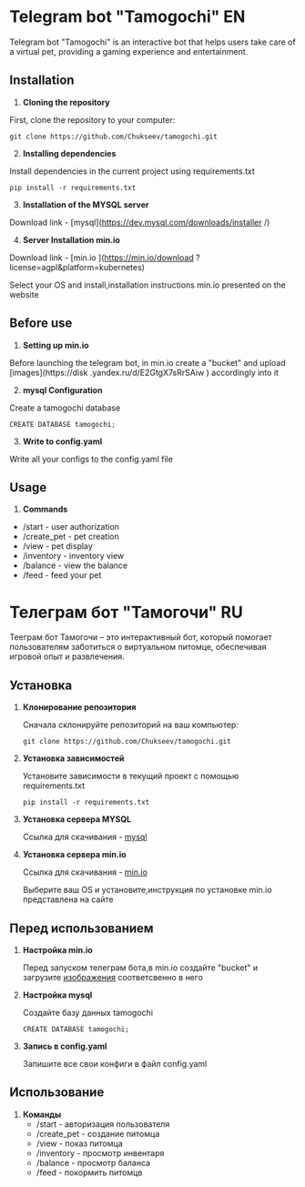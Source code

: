 Telegram bot "Tamogochi" EN
=======================


Telegram bot "Tamogochi" is an interactive bot that helps users take care of a virtual pet,
providing a gaming experience and entertainment.

## Installation
1. **Cloning the repository**

First, clone the repository to your computer:

```
git clone https://github.com/Сhukseev/tamogochi.git
```

2. **Installing dependencies**

Install dependencies in the current project using requirements.txt

```
pip install -r requirements.txt
```
3. **Installation of the MYSQL server**

Download link - [mysql](https://dev.mysql.com/downloads/installer /)


4. **Server Installation min.io**

Download link - [min.io ](https://min.io/download ?license=agpl&platform=kubernetes)

Select your OS and install,installation instructions min.io presented on the website

## Before use
1. **Setting up min.io**

Before launching the telegram bot, in min.io create a "bucket" and upload [images](https://disk .yandex.ru/d/E2GtgX7sRrSAiw ) accordingly into it

2. **mysql Configuration**

Create a tamogochi database

```
CREATE DATABASE tamogochi;
```
3. **Write to config.yaml**

Write all your configs to the config.yaml file

## Usage

1. **Commands**
- /start - user authorization
- /create_pet - pet creation
- /view - pet display
- /inventory - inventory view
- /balance - view the balance
- /feed - feed your pet

Телеграм бот "Тамогочи" RU
=======================

Тееграм бот Тамогочи – 
это интерактивный бот, который помогает пользователям заботиться о виртуальном питомце,
обеспечивая игровой опыт и развлечения.

## Установка
1. **Клонирование репозитория**

    Сначала склонируйте репозиторий на ваш компьютер: 

    ```
    git clone https://github.com/Сhukseev/tamogochi.git
    ```
   
2. **Установка зависимостей**

    Установите зависимости в текущий проект с помощью requirements.txt

    ```
    pip install -r requirements.txt
    ```
3. **Установка сервера MYSQL**

   Ссылка для скачивания - [mysql](https://dev.mysql.com/downloads/installer/)


4. **Установка сервера min.io**
   
   Ссылка для скачивания - [min.io](https://min.io/download?license=agpl&platform=kubernetes)

   Выберите ваш OS и установите,инструкция по установке min.io представлена на сайте

## Перед использованием
1. **Настройка min.io**
   
   Перед запуском телеграм бота,в min.io создайте "bucket" и загрузите [изображения](https://disk.yandex.ru/d/E2GtgX7sRrSAiw) соответсвенно в него

2. **Настройка mysql**

   Создайте базу данных tamogochi
   
   ```
   CREATE DATABASE tamogochi;
   ```
3. **Запись в config.yaml**

   Запишите все свои конфиги в файл config.yaml

## Использование 

1. **Команды**
   - /start - авторизация пользователя
   - /create_pet - создание питомца
   - /view - показ питомца
   - /inventory - просмотр инвентаря
   - /balance - просмотр баланса
   - /feed - покормить питомцв

   
   